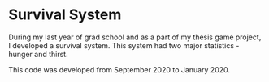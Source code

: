 # Survival System
During my last year of grad school and as a part of my thesis game project, I
developed a survival system. This system had two major statistics - hunger and
thirst.

This code was developed from September 2020 to January 2020.

